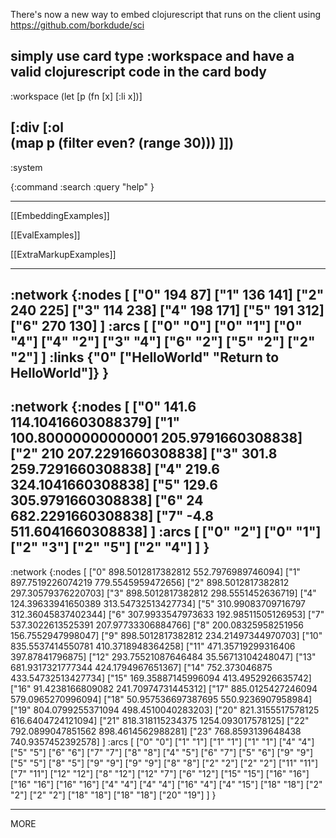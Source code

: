
There's now a new way to embed clojurescript that runs on the client using <https://github.com/borkdude/sci>

simply use card type :workspace and have a valid clojurescript code in the card body
----
:workspace
(let [p (fn [x] [:li x])]


[:div [:ol  
  (map p (filter even? (range 30)))
]])
----
:system

{:command :search
 :query "help"
}

----

[[EmbeddingExamples]]

[[EvalExamples]]

[[ExtraMarkupExamples]]


----
:network
{:nodes [ 
["0" 194 87]
["1" 136 141]
["2" 240 225]
["3" 114 238]
["4" 198 171]
["5" 191 312]
["6" 270 130]
] :arcs [
["0" "0"]
["0" "1"]
["0" "4"]
["4" "2"]
["3" "4"]
["6" "2"]
["5" "2"]
["2" "2"]
]
:links 
{"0" ["HelloWorld" "Return to HelloWorld"]}
}
----
:network
{:nodes [ 
["0" 141.6 114.10416603088379]
["1" 100.80000000000001 205.9791660308838]
["2" 210 207.2291660308838]
["3" 301.8 259.7291660308838]
["4" 219.6 324.1041660308838]
["5" 129.6 305.9791660308838]
["6" 24 682.2291660308838]
["7" -4.8 511.6041660308838]
] :arcs [
["0" "2"]
["0" "1"]
["2" "3"]
["2" "5"]
["2" "4"]
]
}
----
:network
{:nodes [ 
["0" 898.5012817382812 552.7976989746094]
["1" 897.7519226074219 779.5545959472656]
["2" 898.5012817382812 297.30579376220703]
["3" 898.5012817382812 298.5551452636719]
["4" 124.39633941650389 313.54732513427734]
["5" 310.99083709716797 312.36045837402344]
["6" 307.9933547973633 192.98511505126953]
["7" 537.3022613525391 207.97733306884766]
["8" 200.08325958251956 156.7552947998047]
["9" 898.5012817382812 234.21497344970703]
["10" 835.5537414550781 410.3718948364258]
["11" 471.35719299316406 397.87841796875]
["12" 293.75521087646484 35.56713104248047]
["13" 681.9317321777344 424.1794967651367]
["14" 752.373046875 433.54732513427734]
["15" 169.35887145996094 413.4952926635742]
["16" 91.4238166809082 241.70974731445312]
["17" 885.0125427246094 579.0965270996094]
["18" 50.957536697387695 550.9236907958984]
["19" 804.0799255371094 498.4510040283203]
["20" 821.3155517578125 616.6404724121094]
["21" 818.318115234375 1254.093017578125]
["22" 792.0899047851562 898.4614562988281]
["23" 768.8593139648438 740.9357452392578]
] :arcs [
["0" "0"]
["1" "1"]
["1" "1"]
["1" "1"]
["4" "4"]
["5" "5"]
["6" "6"]
["7" "7"]
["8" "8"]
["4" "5"]
["6" "7"]
["5" "6"]
["9" "9"]
["5" "5"]
["8" "5"]
["9" "9"]
["9" "9"]
["8" "8"]
["2" "2"]
["2" "2"]
["11" "11"]
["7" "11"]
["12" "12"]
["8" "12"]
["12" "7"]
["6" "12"]
["15" "15"]
["16" "16"]
["16" "16"]
["16" "16"]
["4" "4"]
["4" "4"]
["16" "4"]
["4" "15"]
["18" "18"]
["2" "2"]
["2" "2"]
["18" "18"]
["18" "18"]
["20" "19"]
]
}

----

MORE

